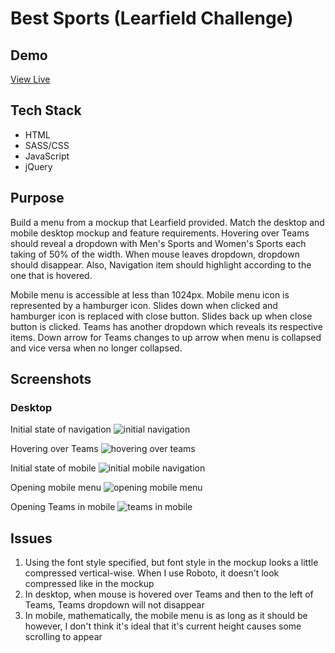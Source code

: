 # Best Sports (Learfield Challenge)

<h2>Demo</h2>
<a href="https://kautif.github.io/learfield_challenge/" target="_blank">View Live</a>

<h2>Tech Stack</h2>
<ul>
    <li>HTML</li>
    <li>SASS/CSS</li>
    <li>JavaScript</li>
    <li>jQuery</li>
</ul>

<h2>Purpose</h2>
<p>Build a menu from a mockup that Learfield provided. Match the desktop and mobile desktop mockup and feature requirements. Hovering over Teams should reveal a dropdown with Men's Sports and Women's Sports each taking of 50% of the width. When mouse leaves dropdown, dropdown should disappear. Also, Navigation item should highlight according to the one that is hovered.</p>
<p>Mobile menu is accessible at less than 1024px. Mobile menu icon is represented by a hamburger icon. Slides down when clicked and hamburger icon is replaced with close button. Slides back up when close button is clicked. Teams has another dropdown which reveals its respective items. Down arrow for Teams changes to up arrow when menu is collapsed and vice versa when no longer collapsed.</p>

<h2>Screenshots</h2>

<h3>Desktop</h3>

Initial state of navigation
<img src="https://user-images.githubusercontent.com/22201101/115160751-2d725a80-a057-11eb-8004-7a628e804736.png" alt="initial navigation" />

Hovering over Teams
<img src="https://user-images.githubusercontent.com/22201101/115160780-5692eb00-a057-11eb-977b-64c61ceac257.png" alt="hovering over teams" />

Initial state of mobile
<img src="https://user-images.githubusercontent.com/22201101/115160841-935ee200-a057-11eb-80df-bd3b09cb0587.png" alt="initial mobile navigation" />

Opening mobile menu
<img src="https://user-images.githubusercontent.com/22201101/115160912-dd47c800-a057-11eb-93fd-72b5047160d5.png" alt="opening mobile menu" />

Opening Teams in mobile
<img src="https://user-images.githubusercontent.com/22201101/115160935-0a947600-a058-11eb-98ab-bcf9b05b3988.png" alt="teams in mobile" />

<h2>Issues</h2>
<ol>
    <li>Using the font style specified, but font style in the mockup looks a little compressed vertical-wise. When I use Roboto, it doesn't look compressed like in the mockup</li>
    <li>In desktop, when mouse is hovered over Teams and then to the left of Teams, Teams dropdown will not disappear</li>
    <li>In mobile, mathematically, the mobile menu is as long as it should be however, I don't think it's ideal that it's current height causes some scrolling to appear</li>
</ol>
